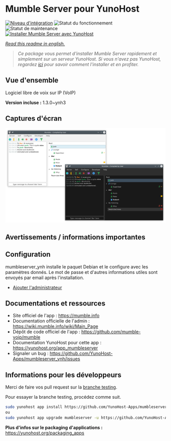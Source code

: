 <!--
N.B.: This README was automatically generated by https://github.com/YunoHost/apps/tree/master/tools/README-generator
It shall NOT be edited by hand.
-->

# Mumble Server pour YunoHost

[![Niveau d'intégration](https://dash.yunohost.org/integration/mumbleserver.svg)](https://dash.yunohost.org/appci/app/mumbleserver) ![Statut du fonctionnement](https://ci-apps.yunohost.org/ci/badges/mumbleserver.status.svg) ![Statut de maintenance](https://ci-apps.yunohost.org/ci/badges/mumbleserver.maintain.svg)  
[![Installer Mumble Server avec YunoHost](https://install-app.yunohost.org/install-with-yunohost.svg)](https://install-app.yunohost.org/?app=mumbleserver)

*[Read this readme in english.](./README.md)*

> *Ce package vous permet d'installer Mumble Server rapidement et simplement sur un serveur YunoHost.
Si vous n'avez pas YunoHost, regardez [ici](https://yunohost.org/#/install) pour savoir comment l'installer et en profiter.*

## Vue d'ensemble

Logiciel libre de voix sur IP (VoIP)

**Version incluse :** 1.3.0~ynh3

## Captures d'écran

![Capture d'écran de Mumble Server](./doc/screenshots/Mumble.png)

## Avertissements / informations importantes

## Configuration

mumbleserver_ynh installe le paquet Debian et le configure avec les paramètres donnés. Le mot de passe et d'autres informations utiles sont envoyés par email après l'installation.

- [Ajouter l'administrateur](http://wiki.mumble.info/wiki/Murmurguide#Connecting_to_Murmur_Server)

## Documentations et ressources

* Site officiel de l'app : <https://mumble.info>
* Documentation officielle de l'admin : <https://wiki.mumble.info/wiki/Main_Page>
* Dépôt de code officiel de l'app : <https://github.com/mumble-voip/mumble>
* Documentation YunoHost pour cette app : <https://yunohost.org/app_mumbleserver>
* Signaler un bug : <https://github.com/YunoHost-Apps/mumbleserver_ynh/issues>

## Informations pour les développeurs

Merci de faire vos pull request sur la [branche testing](https://github.com/YunoHost-Apps/mumbleserver_ynh/tree/testing).

Pour essayer la branche testing, procédez comme suit.

``` bash
sudo yunohost app install https://github.com/YunoHost-Apps/mumbleserver_ynh/tree/testing --debug
ou
sudo yunohost app upgrade mumbleserver -u https://github.com/YunoHost-Apps/mumbleserver_ynh/tree/testing --debug
```

**Plus d'infos sur le packaging d'applications :** <https://yunohost.org/packaging_apps>

